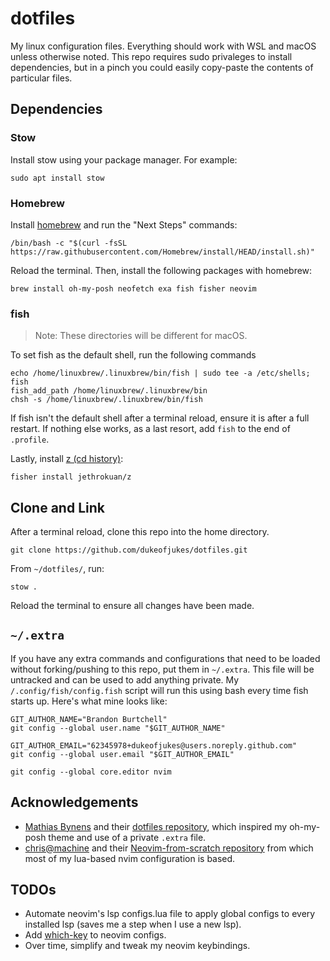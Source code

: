 # dotfiles

My linux configuration files. Everything should work with WSL and macOS unless otherwise noted. This repo requires sudo privaleges to install dependencies, but in a pinch you could easily copy-paste the contents of particular files.

## Dependencies

### Stow

Install stow using your package manager. For example:

```
sudo apt install stow
```

### Homebrew

Install [homebrew](https://brew.sh) and run the "Next Steps" commands:

```
/bin/bash -c "$(curl -fsSL https://raw.githubusercontent.com/Homebrew/install/HEAD/install.sh)"
```

Reload the terminal. Then, install the following packages with homebrew:

```
brew install oh-my-posh neofetch exa fish fisher neovim
```

### fish

> Note: These directories will be different for macOS.

To set fish as the default shell, run the following commands

```
echo /home/linuxbrew/.linuxbrew/bin/fish | sudo tee -a /etc/shells;
fish
fish_add_path /home/linuxbrew/.linuxbrew/bin
chsh -s /home/linuxbrew/.linuxbrew/bin/fish
```

If fish isn't the default shell after a terminal reload, ensure it is after a full restart. If nothing else works, as a last resort, add `fish` to the end of `.profile`.

Lastly, install [z (cd history)](https://github.com/jethrokuan/z):

```
fisher install jethrokuan/z
```

## Clone and Link

After a terminal reload, clone this repo into the home directory.

```
git clone https://github.com/dukeofjukes/dotfiles.git
```

From `~/dotfiles/`, run:

```
stow .
```

Reload the terminal to ensure all changes have been made.

## `~/.extra`

If you have any extra commands and configurations that need to be loaded without forking/pushing to this repo, put them in `~/.extra`. This file will be untracked and can be used to add anything private. My `/.config/fish/config.fish` script will run this using bash every time fish starts up. Here's what mine looks like:

```
GIT_AUTHOR_NAME="Brandon Burtchell"
git config --global user.name "$GIT_AUTHOR_NAME"

GIT_AUTHOR_EMAIL="62345978+dukeofjukes@users.noreply.github.com"
git config --global user.email "$GIT_AUTHOR_EMAIL"

git config --global core.editor nvim
```

## Acknowledgements

- [Mathias Bynens](https://github.com/mathiasbynens) and their [dotfiles repository](https://github.com/mathiasbynens/dotfiles), which inspired my oh-my-posh theme and use of a private `.extra` file.
- [chris@machine](https://github.com/LunarVim) and their [Neovim-from-scratch repository](https://github.com/LunarVim/Neovim-from-scratch) from which most of my lua-based nvim configuration is based.

## TODOs

- Automate neovim's lsp configs.lua file to apply global configs to every installed lsp (saves me a step when I use a new lsp).
- Add [which-key](https://github.com/folke/which-key.nvim) to neovim configs.
- Over time, simplify and tweak my neovim keybindings.
